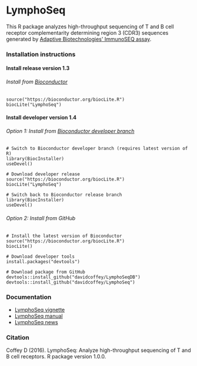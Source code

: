 # LymphoSeq
This R package analyzes high-throughput sequencing of T and B cell receptor
complementarity determining region 3 (CDR3) sequences generated by [Adaptive
Biotechnologies' ImmunoSEQ assay](http://www.adaptivebiotech.com/immunoseq).

### Installation instructions

#### Install release version 1.3
###### Install from [Bioconductor](https://www.bioconductor.org/packages/LymphoSeq)
```
source("https://bioconductor.org/biocLite.R")
biocLite("LymphoSeq")
```

#### Install developer version 1.4
###### Option 1:  Install from [Bioconductor developer branch](https://www.bioconductor.org/developers/how-to/useDevel/)
```
# Switch to Bioconductor developer branch (requires latest version of R)
library(BiocInstaller)
useDevel()

# Download developer release
source("https://bioconductor.org/biocLite.R")
biocLite("LymphoSeq")

# Switch back to Bioconductor release branch
library(BiocInstaller)
useDevel()
```
###### Option 2:  Install from GitHub
```
# Install the latest version of Bioconductor
source("https://bioconductor.org/biocLite.R")
biocLite()

# Download developer tools
install.packages("devtools")

# Download package from GitHub
devtools::install_github("davidcoffey/LymphoSeqDB")
devtools::install_github("davidcoffey/LymphoSeq")
```

### Documentation
* [LymphoSeq vignette](https://bioconductor.org/packages/release/bioc/vignettes/LymphoSeq/inst/doc/LymphoSeq.pdf)
* [LymphoSeq manual](https://bioconductor.org/packages/release/bioc/manuals/LymphoSeq/man/LymphoSeq.pdf)
* [LymphoSeq news](https://bioconductor.org/packages/release/bioc/news/LymphoSeq/NEWS)

### Citation
Coffey D (2016). LymphoSeq: Analyze high-throughput sequencing of T and B cell receptors. R package version 1.0.0.
